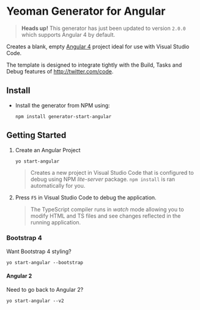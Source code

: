 # Yeoman Generator for Angular

> **Heads up!** This generator has just been updated to version ``2.0.0`` which supports Angular 4 by default.

Creates a blank, empty [Angular 4](http://angularjs.blogspot.com/2017/03/angular-400-now-available.html) project ideal for use with Visual Studio Code.

The template is designed to integrate tightly with the Build, Tasks and Debug features of <http://twitter.com/code>.

## Install

* Install the generator from NPM using:

    ```shell
    npm install generator-start-angular
    ```

## Getting Started

1. Create an Angular Project

    ```shell
    yo start-angular
    ```
    
    > Creates a new project in Visual Studio Code that is configured to debug using NPM *lite-server* package. ``npm install`` is ran automatically for you.

1. Press ``F5`` in Visual Studio Code to debug the application.

    > The TypeScript compiler runs in *watch* mode allowing you to modify HTML and TS files and see changes reflected in the running application.

### Bootstrap 4

Want Bootstrap 4 styling?

``` shell
yo start-angular --bootstrap
```

#### Angular 2

Need to go back to Angular 2?

```shell
yo start-angular --v2
```
